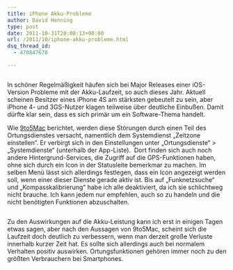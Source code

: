 ```yaml
---
title: iPhone Akku-Probleme
author: David Henning
type: post
date: 2011-10-31T20:00:13+00:00
url: /2011/10/iphone-akku-probleme.html
dsq_thread_id:
  - 470847678

---
```

<img class="alignnone size-full wp-image-778" title="iOS 5" src="https://www.madcatswelt.org/images/ios_5.png" alt="" srcset="https://www.madcatswelt.org/images/ios_5.png 566w, https://www.madcatswelt.org/images/ios_5-300x30.png 300w" sizes="(max-width: 566px) 100vw, 566px" />

In schöner Regelmäßigkeit häufen sich bei Major Releases einer iOS-Version Probleme mit der Akku-Laufzeit, so auch dieses Jahr. Aktuell scheinen Besitzer eines iPhone 4S am stärksten gebeutelt zu sein, aber iPhone 4- und 3GS-Nutzer klagen teilweise über deutliche Einbußen. Damit dürfte klar sein, dass es sich primär um ein Software-Thema handelt.

Wie [9to5Mac][1] berichtet, werden diese Störungen durch einen Teil des Ortungsdienstes versacht, namentlich dem Systemdienst &#8222;Zeitzone einstellen&#8220;. Er verbirgt sich in den Einstellungen unter &#8222;Ortungsdienste&#8220; > &#8222;Systemdienste&#8220; (unterhalb der App-Liste).  Dort finden sich auch noch andere Hintergrund-Services, die Zugriff auf die GPS-Funktionen haben, ohne sich durch ein Icon in der Statusleite bemerkmar zu machen. Im selben Menü lässt sich allerdings festlegen, dass ein Icon angezeigt werden soll, wenn einer dieser Dienste gerade aktiv ist. Bis auf &#8222;Funknetzsuche&#8220; und &#8222;Kompasskalibrierung&#8220; habe ich alle deaktiviert, da ich sie schlichtweg nicht brauche. Ich kann jedem nur empfehlen, auch so zu handeln und die nicht benötigten Funktionen abzuschalten.

<img class="aligncenter size-full wp-image-779" title="ios_gps_system_services" src="https://www.madcatswelt.org/images/ios_gps_system_services.png" alt="" srcset="https://www.madcatswelt.org/images/ios_gps_system_services.png 320w, https://www.madcatswelt.org/images/ios_gps_system_services-200x300.png 200w" sizes="(max-width: 320px) 100vw, 320px" />

Zu den Auswirkungen auf die Akku-Leistung kann ich erst in einigen Tagen etwas sagen, aber nach den Aussagen von 9to5Mac, scheint sich die Laufzeit doch deutlich zu verbessern, wenn man derzeit große Verluste innerhalb kurzer Zeit hat. Es sollte sich allerdings auch bei normalem Verhalten positiv auswirken. Ortungsfunktionen gehören immer noch zu den größten Verbrauchern bei Smartphones.

 [1]: http://9to5mac.com/2011/10/31/how-to-extend-battery-life-of-your-iphone-4s-by-disabling-setting-time-zone/